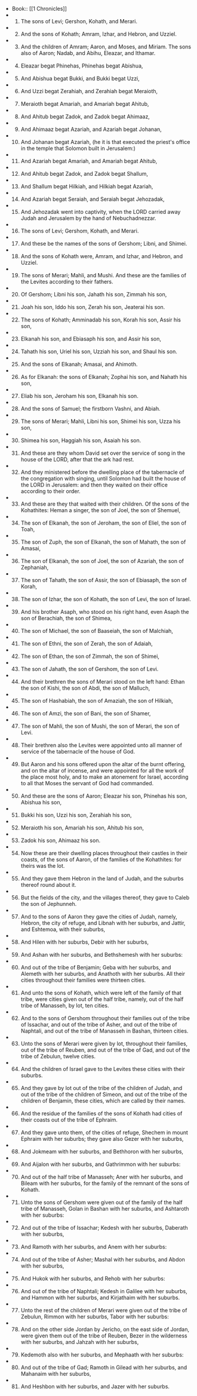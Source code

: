 - Book:: [[1 Chronicles]]
- 1. The sons of Levi; Gershon, Kohath, and Merari.
- 2. And the sons of Kohath; Amram, Izhar, and Hebron, and Uzziel.
- 3. And the children of Amram; Aaron, and Moses, and Miriam. The sons also of Aaron; Nadab, and Abihu, Eleazar, and Ithamar.
- 4. Eleazar begat Phinehas, Phinehas begat Abishua,
- 5. And Abishua begat Bukki, and Bukki begat Uzzi,
- 6. And Uzzi begat Zerahiah, and Zerahiah begat Meraioth,
- 7. Meraioth begat Amariah, and Amariah begat Ahitub,
- 8. And Ahitub begat Zadok, and Zadok begat Ahimaaz,
- 9. And Ahimaaz begat Azariah, and Azariah begat Johanan,
- 10. And Johanan begat Azariah, (he it is that executed the priest's office in the temple that Solomon built in Jerusalem:)
- 11. And Azariah begat Amariah, and Amariah begat Ahitub,
- 12. And Ahitub begat Zadok, and Zadok begat Shallum,
- 13. And Shallum begat Hilkiah, and Hilkiah begat Azariah,
- 14. And Azariah begat Seraiah, and Seraiah begat Jehozadak,
- 15. And Jehozadak went into captivity, when the LORD carried away Judah and Jerusalem by the hand of Nebuchadnezzar.
- 16. The sons of Levi; Gershom, Kohath, and Merari.
- 17. And these be the names of the sons of Gershom; Libni, and Shimei.
- 18. And the sons of Kohath were, Amram, and Izhar, and Hebron, and Uzziel.
- 19. The sons of Merari; Mahli, and Mushi. And these are the families of the Levites according to their fathers.
- 20. Of Gershom; Libni his son, Jahath his son, Zimmah his son,
- 21. Joah his son, Iddo his son, Zerah his son, Jeaterai his son.
- 22. The sons of Kohath; Amminadab his son, Korah his son, Assir his son,
- 23. Elkanah his son, and Ebiasaph his son, and Assir his son,
- 24. Tahath his son, Uriel his son, Uzziah his son, and Shaul his son.
- 25. And the sons of Elkanah; Amasai, and Ahimoth.
- 26. As for Elkanah: the sons of Elkanah; Zophai his son, and Nahath his son,
- 27. Eliab his son, Jeroham his son, Elkanah his son.
- 28. And the sons of Samuel; the firstborn Vashni, and Abiah.
- 29. The sons of Merari; Mahli, Libni his son, Shimei his son, Uzza his son,
- 30. Shimea his son, Haggiah his son, Asaiah his son.
- 31. And these are they whom David set over the service of song in the house of the LORD, after that the ark had rest.
- 32. And they ministered before the dwelling place of the tabernacle of the congregation with singing, until Solomon had built the house of the LORD in Jerusalem: and then they waited on their office according to their order.
- 33. And these are they that waited with their children. Of the sons of the Kohathites: Heman a singer, the son of Joel, the son of Shemuel,
- 34. The son of Elkanah, the son of Jeroham, the son of Eliel, the son of Toah,
- 35. The son of Zuph, the son of Elkanah, the son of Mahath, the son of Amasai,
- 36. The son of Elkanah, the son of Joel, the son of Azariah, the son of Zephaniah,
- 37. The son of Tahath, the son of Assir, the son of Ebiasaph, the son of Korah,
- 38. The son of Izhar, the son of Kohath, the son of Levi, the son of Israel.
- 39. And his brother Asaph, who stood on his right hand, even Asaph the son of Berachiah, the son of Shimea,
- 40. The son of Michael, the son of Baaseiah, the son of Malchiah,
- 41. The son of Ethni, the son of Zerah, the son of Adaiah,
- 42. The son of Ethan, the son of Zimmah, the son of Shimei,
- 43. The son of Jahath, the son of Gershom, the son of Levi.
- 44. And their brethren the sons of Merari stood on the left hand: Ethan the son of Kishi, the son of Abdi, the son of Malluch,
- 45. The son of Hashabiah, the son of Amaziah, the son of Hilkiah,
- 46. The son of Amzi, the son of Bani, the son of Shamer,
- 47. The son of Mahli, the son of Mushi, the son of Merari, the son of Levi.
- 48. Their brethren also the Levites were appointed unto all manner of service of the tabernacle of the house of God.
- 49. But Aaron and his sons offered upon the altar of the burnt offering, and on the altar of incense, and were appointed for all the work of the place most holy, and to make an atonement for Israel, according to all that Moses the servant of God had commanded.
- 50. And these are the sons of Aaron; Eleazar his son, Phinehas his son, Abishua his son,
- 51. Bukki his son, Uzzi his son, Zerahiah his son,
- 52. Meraioth his son, Amariah his son, Ahitub his son,
- 53. Zadok his son, Ahimaaz his son.
- 54. Now these are their dwelling places throughout their castles in their coasts, of the sons of Aaron, of the families of the Kohathites: for theirs was the lot.
- 55. And they gave them Hebron in the land of Judah, and the suburbs thereof round about it.
- 56. But the fields of the city, and the villages thereof, they gave to Caleb the son of Jephunneh.
- 57. And to the sons of Aaron they gave the cities of Judah, namely, Hebron, the city of refuge, and Libnah with her suburbs, and Jattir, and Eshtemoa, with their suburbs,
- 58. And Hilen with her suburbs, Debir with her suburbs,
- 59. And Ashan with her suburbs, and Bethshemesh with her suburbs:
- 60. And out of the tribe of Benjamin; Geba with her suburbs, and Alemeth with her suburbs, and Anathoth with her suburbs. All their cities throughout their families were thirteen cities.
- 61. And unto the sons of Kohath, which were left of the family of that tribe, were cities given out of the half tribe, namely, out of the half tribe of Manasseh, by lot, ten cities.
- 62. And to the sons of Gershom throughout their families out of the tribe of Issachar, and out of the tribe of Asher, and out of the tribe of Naphtali, and out of the tribe of Manasseh in Bashan, thirteen cities.
- 63. Unto the sons of Merari were given by lot, throughout their families, out of the tribe of Reuben, and out of the tribe of Gad, and out of the tribe of Zebulun, twelve cities.
- 64. And the children of Israel gave to the Levites these cities with their suburbs.
- 65. And they gave by lot out of the tribe of the children of Judah, and out of the tribe of the children of Simeon, and out of the tribe of the children of Benjamin, these cities, which are called by their names.
- 66. And the residue of the families of the sons of Kohath had cities of their coasts out of the tribe of Ephraim.
- 67. And they gave unto them, of the cities of refuge, Shechem in mount Ephraim with her suburbs; they gave also Gezer with her suburbs,
- 68. And Jokmeam with her suburbs, and Bethhoron with her suburbs,
- 69. And Aijalon with her suburbs, and Gathrimmon with her suburbs:
- 70. And out of the half tribe of Manasseh; Aner with her suburbs, and Bileam with her suburbs, for the family of the remnant of the sons of Kohath.
- 71. Unto the sons of Gershom were given out of the family of the half tribe of Manasseh, Golan in Bashan with her suburbs, and Ashtaroth with her suburbs:
- 72. And out of the tribe of Issachar; Kedesh with her suburbs, Daberath with her suburbs,
- 73. And Ramoth with her suburbs, and Anem with her suburbs:
- 74. And out of the tribe of Asher; Mashal with her suburbs, and Abdon with her suburbs,
- 75. And Hukok with her suburbs, and Rehob with her suburbs:
- 76. And out of the tribe of Naphtali; Kedesh in Galilee with her suburbs, and Hammon with her suburbs, and Kirjathaim with her suburbs.
- 77. Unto the rest of the children of Merari were given out of the tribe of Zebulun, Rimmon with her suburbs, Tabor with her suburbs:
- 78. And on the other side Jordan by Jericho, on the east side of Jordan, were given them out of the tribe of Reuben, Bezer in the wilderness with her suburbs, and Jahzah with her suburbs,
- 79. Kedemoth also with her suburbs, and Mephaath with her suburbs:
- 80. And out of the tribe of Gad; Ramoth in Gilead with her suburbs, and Mahanaim with her suburbs,
- 81. And Heshbon with her suburbs, and Jazer with her suburbs.
